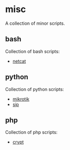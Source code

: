 # misc
A collection of minor scripts.

## bash
Collection of bash scripts:

- [netcat](bash/nc)

## python
Collection of python scripts:

- [mikrotik](python/mikrotik)
- [sip](python/sip)


## php
Collection of php scripts:

- [crypt](php/crypt)
